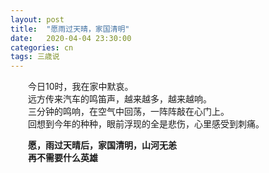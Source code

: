 ```yaml
---
layout: post
title:  "愿雨过天晴，家国清明"
date:   2020-04-04 23:30:00
categories: cn
tags: 三歳说
---
```



&emsp;&emsp;今日10时，我在家中默哀。<br>
&emsp;&emsp;远方传来汽车的鸣笛声，越来越多，越来越响。<br>
&emsp;&emsp;三分钟的鸣响，在空气中回荡，一阵阵敲在心门上。<br>
&emsp;&emsp;回想到今年的种种，眼前浮现的全是悲伤，心里感受到刺痛。<br>

&emsp;&emsp;**愿，雨过天晴后，家国清明，山河无恙**<br>
&emsp;&emsp;**再不需要什么英雄**